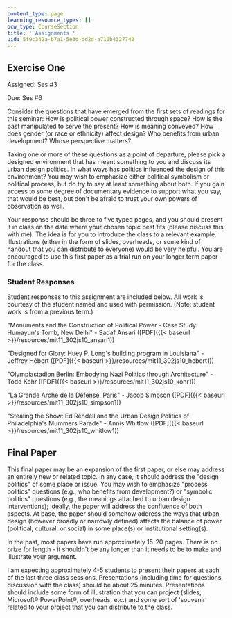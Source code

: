 ```yaml
---
content_type: page
learning_resource_types: []
ocw_type: CourseSection
title: ' Assignments '
uid: 5f9c342a-b7a1-5e3d-dd2d-a710b4327740
---
```


Exercise One
------------

Assigned: Ses #3

Due: Ses #6

Consider the questions that have emerged from the first sets of readings for this seminar: How is political power constructed through space? How is the past manipulated to serve the present? How is meaning conveyed? How does gender (or race or ethnicity) affect design? Who benefits from urban development? Whose perspective matters?

Taking one or more of these questions as a point of departure, please pick a designed environment that has meant something to you and discuss its urban design politics. In what ways has politics influenced the design of this environment? You may wish to emphasize either political symbolism or political process, but do try to say at least something about both. If you gain access to some degree of documentary evidence to support what you say, that would be best, but don't be afraid to trust your own powers of observation as well.

Your response should be three to five typed pages, and you should present it in class on the date where your chosen topic best fits (please discuss this with me). The idea is for you to introduce the class to a relevant example. Illustrations (either in the form of slides, overheads, or some kind of handout that you can distribute to everyone) would be very helpful. You are encouraged to use this first paper as a trial run on your longer term paper for the class.

### Student Responses

Student responses to this assignment are included below. All work is courtesy of the student named and used with permission. (Note: student work is from a previous term.)

"Monuments and the Construction of Political Power - Case Study: Humayun's Tomb, New Delhi" - Sadaf Ansari ([PDF]({{< baseurl >}}/resources/mit11_302js10_ansari1))

"Designed for Glory: Huey P. Long's building program in Louisiana" - Jeffrey Hébert ([PDF]({{< baseurl >}}/resources/mit11_302js10_hebert1))

"Olympiastadion Berlin: Embodying Nazi Politics through Architecture" - Todd Kohr ([PDF]({{< baseurl >}}/resources/mit11_302js10_kohr1))

"La Grande Arche de la Défense, Paris" - Jacob Simpson ([PDF]({{< baseurl >}}/resources/mit11_302js10_simpson1))

"Stealing the Show: Ed Rendell and the Urban Design Politics of Philadelphia's Mummers Parade" - Annis Whitlow ([PDF]({{< baseurl >}}/resources/mit11_302js10_whitlow1))

Final Paper
-----------

This final paper may be an expansion of the first paper, or else may address an entirely new or related topic. In any case, it should address the "design politics" of some place or issue. You may wish to emphasize "process politics" questions (e.g., who benefits from development?) or "symbolic politics" questions (e.g., the meanings attached to urban design interventions); ideally, the paper will address the confluence of both aspects. At base, the paper should somehow address the ways that urban design (however broadly or narrowly defined) affects the balance of power (political, cultural, or social) in some place(s) or institutional setting(s).

In the past, most papers have run approximately 15-20 pages. There is no prize for length - it shouldn't be any longer than it needs to be to make and illustrate your argument.

I am expecting approximately 4-5 students to present their papers at each of the last three class sessions. Presentations (including time for questions, discussion with the class) should be about 25 minutes. Presentations should include some form of illustration that you can project (slides, Microsoft® PowerPoint®, overheads, etc.) and some sort of 'souvenir' related to your project that you can distribute to the class.